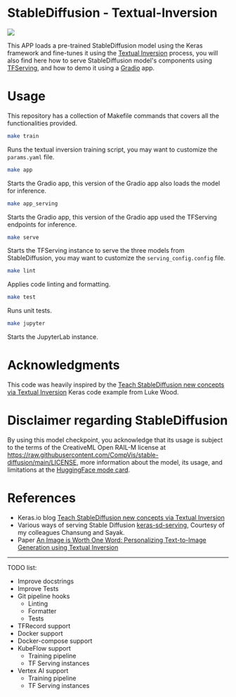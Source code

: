 # StableDiffusion - Textual-Inversion
![](https://i.imgur.com/KqEeBsM.jpg)

This APP loads a pre-trained StableDiffusion model using the Keras framework and fine-tunes it using the [Textual Inversion](https://textual-inversion.github.io/) process, you will also find here how to serve StableDiffusion model's components using [TFServing](https://github.com/tensorflow/serving), and how to demo it using a [Gradio](https://gradio.app) app.

# Usage
This repository has a collection of Makefile commands that covers all the functionalities provided.

```bash
make train
```
Runs the textual inversion training script, you may want to customize the `params.yaml` file.

```bash
make app
```
Starts the Gradio app, this version of the Gradio app also loads the model for inference.

```bash
make app_serving
```
Starts the Gradio app, this version of the Gradio app used the TFServing endpoints for inference.

```bash
make serve
```
Starts the TFServing instance to serve the three models from StableDiffusion, you may want to customize the `serving_config.config` file.

```bash
make lint
```
Applies code linting and formatting.

```bash
make test
```
Runs unit tests.

```bash
make jupyter
```
Starts the JupyterLab instance.

# Acknowledgments
This code was heavily inspired by the [Teach StableDiffusion new concepts via Textual Inversion](https://keras.io/examples/generative/fine_tune_via_textual_inversion/) Keras code example from Luke Wood.

# Disclaimer regarding StableDiffusion
By using this model checkpoint, you acknowledge that its usage is subject to the terms of the CreativeML Open RAIL-M license at https://raw.githubusercontent.com/CompVis/stable-diffusion/main/LICENSE, more information about the model, its usage, and limitations at the [HuggingFace mode card](https://huggingface.co/CompVis/stable-diffusion-v1-4).

# References
- Keras.io blog [Teach StableDiffusion new concepts via Textual Inversion](https://keras.io/examples/generative/fine_tune_via_textual_inversion/)
- Various ways of serving Stable Diffusion [keras-sd-serving](https://github.com/deep-diver/keras-sd-serving), Courtesy of my colleagues Chansung and Sayak.
- Paper [An Image is Worth One Word: Personalizing Text-to-Image Generation using Textual Inversion](https://textual-inversion.github.io/)

---

TODO list:

- Improve docstrings
- Improve Tests
- Git pipeline hooks
  - Linting
  - Formatter
  - Tests
- TFRecord support
- Docker support
- Docker-compose support
- KubeFlow support
  - Training pipeline
  - TF Serving instances
- Vertex AI support
  - Training pipeline
  - TF Serving instances